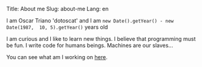 Title: About me
Slug: about-me
Lang: en

I am Oscar Triano 'dotoscat' and I am
`new Date().getYear() - new Date(1987,  10, 5).getYear()` years old

I am curious and I like to learn new things. I believe that programming must be fun.
I write code for humans beings. Machines are our slaves...

You can see what am I working on [here](https://github.com/dotoscat).
